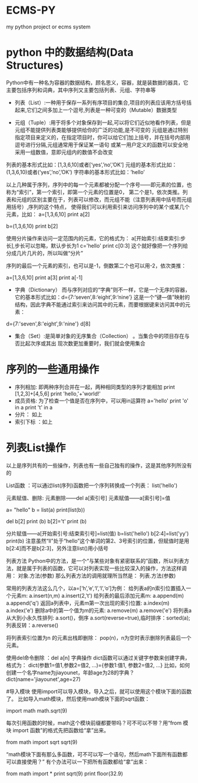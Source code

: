 # ECMS-PY
my python project or ecms system

# python 中的数据结构(Data Structures)
Python中有一种名为容器的数据结构，顾名思义，容器，就是装数据的器具，它主要包括序列和词典，其中序列又主要包括列表、元组、字符串等

* 列表（List）:一种用于保存一系列有序项目的集合,项目的列表应该用方括号括起来,它们之间多加上一个逗号,列表是一种可变的（Mutable）数据类型

* 元组（Tuple）:用于将多个对象保存到一起,可以将它们近似地看作列表，但是元组不能提供列表类能够提供给你的广泛的功能,是不可变的
元组是通过特别指定项目来定义的，在指定项目时，你可以给它们加上括号，并在括号内部用逗号进行分隔,元组通常用于保证某一语句
或某一用户定义的函数可以安全地采用一组数值，意即元组内的数值不会改变

列表的基本形式比如：[1,3,6,10]或者[‘yes’,’no’,’OK’]
元组的基本形式比如：(1,3,6,10)或者(‘yes’,’no’,’OK’)
字符串的基本形式比如：’hello’

以上几种属于序列，序列中的每一个元素都被分配一个序号——即元素的位置，也称为“索引”，第一个索引，即第一个元素的位置是0，
第二个是1，依次类推。列表和元组的区别主要在于，列表可以修改，而元组不能（注意列表用中括号而元组用括号）,序列的这个特点，
使得我们可以利用索引来访问序列中的某个或某几个元素，比如：
a=[1,3,6,10]
print a[2]

b=(1,3,6,10)
print b[2]

使用分片操作来访问一定范围内的元素，它的格式为： a[开始索引:结束索引:步长],步长可以忽略，默认步长为1
c='hello'
print c[0:3]
这个就好像把一个序列给分成几片几片的，所以叫做“分片”

序列的最后一个元素的索引，也可以是-1，倒数第二个也可以用-2，依次类推：

a=[1,3,6,10]
print a[3]
print a[-1]


* 字典（Dictionary）
而与序列对应的“字典”则不一样，它是一个无序的容器， 它的基本形式比如：d={7:‘seven’,8:‘eight’,9:‘nine’}
这是一个“键—值”映射的结构，因此字典不能通过索引来访问其中的元素，而要根据键来访问其中的元素：

d={7:'seven',8:'eight',9:'nine'}
d[8]

* 集合（Set）:是简单对象的无序集合（Collection） 。当集合中的项目存在与否比起次序或其出
现次数更加重要时，我们就会使用集合


# 序列的一些通用操作

* 序列相加: 即两种序列合并在一起，两种相同类型的序列才能相加
print [1,2,3]+[4,5,6]
print 'hello,'+'world!'
* 成员资格: 为了检查一个值是否在序列中，可以用in运算符
a='hello'
print 'o' in a
print 't' in a
* 分片： 如上
* 索引下标 ：如上


# 列表List操作
以上是序列共有的一些操作，列表也有一些自己独有的操作，这是其他序列所没有的

List函数 ：可以通过list(序列)函数把一个序列转换成一个列表：
list('hello')

元素赋值、删除:
元素删除——del a[索引号]
元素赋值——a[索引号]=值

a= "hello"
b = list(a)
print(list(b))

del b[2]
print (b)
b[2]='t'
print (b)

分片赋值——a[开始索引号:结束索引号]=list(值)
b=list('hello')
b[2:4]=list('yy')
print(b)
注意虽然“ll”处于“hello”这个单词的第2、3号索引的位置，但赋值时是用b[2:4]而不是b[2:3]，另外注意list()用小括号

列表方法
Python中的方法，是一个“与某些对象有紧密联系的”函数，所以列表方法，就是属于列表的函数，它可以对列表实现一些比较深入的操作，方法这样调用：
对象.方法(参数)
那么列表方法的调用就理所当然是：
列表.方法(参数)

常用的列表方法这么几个，以a=[‘h’,‘e’,‘l’,‘l’,‘o’]为例：
给列表a的n索引位置插入一个元素m:  a.insert(n,m)
a.insert(2,'t')
给列表的最后添加元素m: a.append(m)
a.append('q')
返回a列表中，元素m第一次出现的索引位置: a.index(m)
a.index('e')
删除a中的第一个值为m的元素: a.remove(m)
a.remove('e')
将列表a从大到小永久性排列: a.sort()，倒序 a.sort(reverse=true),临时排序：sorted(a);
列表反转：a.reverse()

将列表索引位置为n 的元素出栈即删除： pop(n)，n为空时表示删除列表最后一个元素。

使用del命令删除 ：del a[n]
字典操作
dict函数可以通过关键字参数来创建字典，格式为： dict(参数1=值1,参数2=值2, …)={参数1:值1, 参数2=值2, …}
比如，如何创建一个名字name为jiayounet，年龄age为28的字典？
dict(name='jiayounet',age=27)



#导入模块
使用import可以导入模块，导入之后，就可以使用这个模块下面的函数了。
比如导入math模块，然后使用math模块下面的sqrt函数：

import math
math.sqrt(9)

每次引用函数的时候，math这个模块前缀都要带吗？可不可以不带？用“from 模块 import 函数”的格式先把函数给“拿”出来。

from math import sqrt
sqrt(9)

“math模块下面有那么多函数，可不可以写一个语句，然后math下面所有函数都可以直接使用？”
有个办法可以一下把所有函数都给“拿”出来：

from math import *
print sqrt(9)
print floor(32.9)


